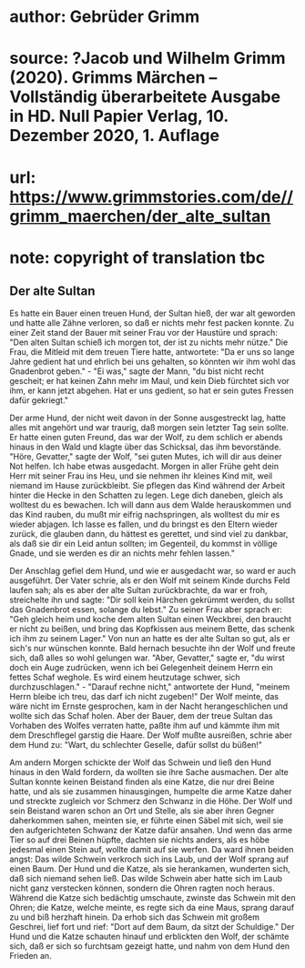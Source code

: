 # author: Gebrüder Grimm
# source: ?Jacob und Wilhelm Grimm (2020). Grimms Märchen – Vollständig überarbeitete Ausgabe in HD. Null Papier Verlag, 10. Dezember 2020, 1. Auflage
# url: https://www.grimmstories.com/de//grimm_maerchen/der_alte_sultan
# note: copyright of translation tbc

## Der alte Sultan 

Es hatte ein Bauer einen treuen Hund, der Sultan hieß, der war alt
geworden und hatte alle Zähne verloren, so daß er nichts mehr fest
packen konnte. Zu einer Zeit stand der Bauer mit seiner Frau vor der
Haustüre und sprach: "Den alten Sultan schieß ich morgen tot, der ist
zu nichts mehr nütze." Die Frau, die Mitleid mit dem treuen Tiere
hatte, antwortete: "Da er uns so lange Jahre gedient hat und ehrlich
bei uns gehalten, so könnten wir ihm wohl das Gnadenbrot geben." - "Ei
was," sagte der Mann, "du bist nicht recht gescheit; er hat keinen
Zahn mehr im Maul, und kein Dieb fürchtet sich vor ihm, er kann jetzt
abgehen. Hat er uns gedient, so hat er sein gutes Fressen dafür
gekriegt."

Der arme Hund, der nicht weit davon in der Sonne ausgestreckt lag, hatte
alles mit angehört und war traurig, daß morgen sein letzter Tag sein
sollte. Er hatte einen guten Freund, das war der Wolf, zu dem schlich er
abends hinaus in den Wald und klagte über das Schicksal, das ihm
bevorstände. "Höre, Gevatter," sagte der Wolf, "sei guten Mutes, ich
will dir aus deiner Not helfen. Ich habe etwas ausgedacht. Morgen in
aller Frühe geht dein Herr mit seiner Frau ins Heu, und sie nehmen ihr
kleines Kind mit, weil niemand im Hause zurückbleibt. Sie pflegen das
Kind während der Arbeit hinter die Hecke in den Schatten zu legen. Lege
dich daneben, gleich als wolltest du es bewachen. Ich will dann aus dem
Walde herauskommen und das Kind rauben, du mußt mir eifrig nachspringen,
als wolltest du mir es wieder abjagen. Ich lasse es fallen, und du
bringst es den Eltern wieder zurück, die glauben dann, du hättest es
gerettet, und sind viel zu dankbar, als daß sie dir ein Leid antun
sollten; im Gegenteil, du kommst in völlige Gnade, und sie werden es dir
an nichts mehr fehlen lassen."

Der Anschlag gefiel dem Hund, und wie er ausgedacht war, so ward er auch
ausgeführt. Der Vater schrie, als er den Wolf mit seinem Kinde durchs
Feld laufen sah; als es aber der alte Sultan zurückbrachte, da war er
froh, streichelte ihn und sagte: "Dir soll kein Härchen gekrümmt
werden, du sollst das Gnadenbrot essen, solange du lebst." Zu seiner
Frau aber sprach er: "Geh gleich heim und koche dem alten Sultan einen
Weckbrei, den braucht er nicht zu beißen, und bring das Kopfkissen aus
meinem Bette, das schenk ich ihm zu seinem Lager." Von nun an hatte es
der alte Sultan so gut, als er sich's nur wünschen konnte. Bald hernach
besuchte ihn der Wolf und freute sich, daß alles so wohl gelungen war.
"Aber, Gevatter," sagte er, "du wirst doch ein Auge zudrücken, wenn
ich bei Gelegenheit deinem Herrn ein fettes Schaf weghole. Es wird einem
heutzutage schwer, sich durchzuschlagen." - "Darauf rechne nicht,"
antwortete der Hund, "meinem Herrn bleibe ich treu, das darf ich nicht
zugeben!" Der Wolf meinte, das wäre nicht im Ernste gesprochen, kam in
der Nacht herangeschlichen und wollte sich das Schaf holen. Aber der
Bauer, dem der treue Sultan das Vorhaben des Wolfes verraten hatte,
paßte ihm auf und kämmte ihm mit dem Dreschflegel garstig die Haare. Der
Wolf mußte ausreißen, schrie aber dem Hund zu: "Wart, du schlechter
Geselle, dafür sollst du büßen!"

Am andern Morgen schickte der Wolf das Schwein und ließ den Hund hinaus
in den Wald fordern, da wollten sie ihre Sache ausmachen. Der alte
Sultan konnte keinen Beistand finden als eine Katze, die nur drei Beine
hatte, und als sie zusammen hinausgingen, humpelte die arme Katze daher
und streckte zugleich vor Schmerz den Schwanz in die Höhe. Der Wolf und
sein Beistand waren schon an Ort und Stelle, als sie aber ihren Gegner
daherkommen sahen, meinten sie, er führte einen Säbel mit sich, weil sie
den aufgerichteten Schwanz der Katze dafür ansahen. Und wenn das arme
Tier so auf drei Beinen hüpfte, dachten sie nichts anders, als es höbe
jedesmal einen Stein auf, wollte damit auf sie werfen. Da ward ihnen
beiden angst: Das wilde Schwein verkroch sich ins Laub, und der Wolf
sprang auf einen Baum. Der Hund und die Katze, als sie herankamen,
wunderten sich, daß sich niemand sehen ließ. Das wilde Schwein aber
hatte sich im Laub nicht ganz verstecken können, sondern die Ohren
ragten noch heraus. Während die Katze sich bedächtig umschaute, zwinste
das Schwein mit den Ohren; die Katze, welche meinte, es regte sich da
eine Maus, sprang darauf zu und biß herzhaft hinein. Da erhob sich das
Schwein mit großem Geschrei, lief fort und rief: "Dort auf dem Baum, da
sitzt der Schuldige." Der Hund und die Katze schauten hinauf und
erblickten den Wolf, der schämte sich, daß er sich so furchtsam gezeigt
hatte, und nahm von dem Hund den Frieden an.
